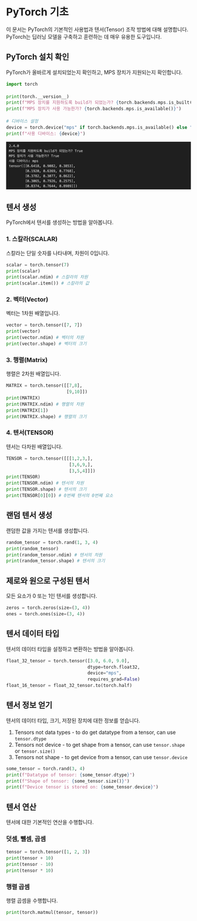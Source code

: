 # PyTorch 기초

이 문서는 PyTorch의 기본적인 사용법과 텐서(Tensor) 조작 방법에 대해 설명합니다. PyTorch는 딥러닝 모델을 구축하고 훈련하는 데 매우 유용한 도구입니다.

## PyTorch 설치 확인

PyTorch가 올바르게 설치되었는지 확인하고, MPS 장치가 지원되는지 확인합니다.

```python
import torch

print(torch.__version__)
print(f"MPS 장치를 지원하도록 build가 되었는가? {torch.backends.mps.is_built()}")
print(f"MPS 장치가 사용 가능한가? {torch.backends.mps.is_available()}")

# 디바이스 설정
device = torch.device("mps" if torch.backends.mps.is_available() else "cpu")
print(f"사용 디바이스: {device}")
```

![alt text](image.png)

## 텐서 생성

PyTorch에서 텐서를 생성하는 방법을 알아봅니다.

### 1. 스칼라(SCALAR)

스칼라는 단일 숫자를 나타내며, 차원이 0입니다.

```python
scalar = torch.tensor(7)
print(scalar)
print(scalar.ndim) # 스칼라의 차원
print(scalar.item()) # 스칼라의 값
```

### 2. 벡터(Vector)

벡터는 1차원 배열입니다.

```python
vector = torch.tensor([7, 7])
print(vector)
print(vector.ndim) # 벡터의 차원
print(vector.shape) # 벡터의 크기
```

### 3. 행렬(Matrix)

행렬은 2차원 배열입니다.

```python
MATRIX = torch.tensor([[7,8],
                       [9,10]])
print(MATRIX)
print(MATRIX.ndim) # 행렬의 차원
print(MATRIX[1])
print(MATRIX.shape) # 행렬의 크기
```

### 4. 텐서(TENSOR)

텐서는 다차원 배열입니다.

```python
TENSOR = torch.tensor([[[1,2,3,],
                        [3,6,9,],
                        [3,5,4]]])
print(TENSOR)
print(TENSOR.ndim) # 텐서의 차원
print(TENSOR.shape) # 텐서의 크기
print(TENSOR[0][0]) # 0번째 텐서의 0번째 요소
```

## 랜덤 텐서 생성

랜덤한 값을 가지는 텐서를 생성합니다.

```python
random_tensor = torch.rand(1, 3, 4)
print(random_tensor)
print(random_tensor.ndim) # 텐서의 차원
print(random_tensor.shape) # 텐서의 크기
```

## 제로와 원으로 구성된 텐서

모든 요소가 0 또는 1인 텐서를 생성합니다.

```python
zeros = torch.zeros(size=(3, 4))
ones = torch.ones(size=(3, 4))
```

## 텐서 데이터 타입

텐서의 데이터 타입을 설정하고 변환하는 방법을 알아봅니다.

```python
float_32_tensor = torch.tensor([3.0, 6.0, 9.0],
                               dtype=torch.float32,
                               device="mps",
                               requires_grad=False)
float_16_tensor = float_32_tensor.to(torch.half)
```

## 텐서 정보 얻기

텐서의 데이터 타입, 크기, 저장된 장치에 대한 정보를 얻습니다.

1. Tensors not data types - to do get datatype from a tensor, can use `tensor.dtype`
2. Tensors not device - to get shape from a tensor, can use `tensor.shape` or `tensor.size()`
3. Tensors not shape - to get device from a tensor, can use `tensor.device`

```python
some_tensor = torch.rand(3, 4)
print(f"Datatype of tensor: {some_tensor.dtype}")
print(f"Shape of tensor: {some_tensor.size()}")
print(f"Device tensor is stored on: {some_tensor.device}")
```

## 텐서 연산

텐서에 대한 기본적인 연산을 수행합니다.

### 덧셈, 뺄셈, 곱셈

```python
tensor = torch.tensor([1, 2, 3])
print(tensor + 10)
print(tensor - 10)
print(tensor * 10)
```

### 행렬 곱셈

행렬 곱셈을 수행합니다.

```python
print(torch.matmul(tensor, tensor))
```
